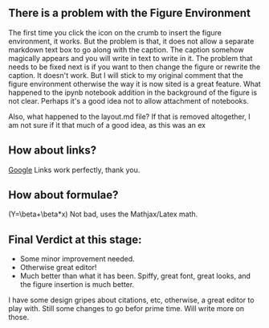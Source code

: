 ## There is a problem with the Figure Environment
The first time you click the icon on the crumb to insert the figure environment, it works. But the problem is that, it does not allow a separate markdown text box to go along with the caption. The caption somehow magically appears and you will write in text to write in it. The problem that needs to be fixed next is if you want to then change the figure or rewrite the caption. It doesn't work. But I will stick to my original comment that the figure environment otherwise the way it is now sited is a great feature. What happened to the ipynb notebook addition in the background of the figure is not clear. Perhaps it's a good idea not to allow attachment of notebooks. 

Also, what happened to the layout.md file? If that is removed altogether, I am not sure if it that much of a good idea, as this was an ex

## How about links?
[Google](http://www.google.com)
Links work perfectly, thank you.

## How about formulae?

\(Y=\beta+\beta*x\)
Not bad, uses the Mathjax/Latex math. 

## Final Verdict at this stage:
- Some minor improvement needed.
- Otherwise great editor!
- Much better than what it has been. Spiffy, great font, great looks, and the figure insertion is much better.

I have some design gripes about citations, etc, otherwise, a great editor to play with. Still some changes to go befor prime time. Will write more on those.

